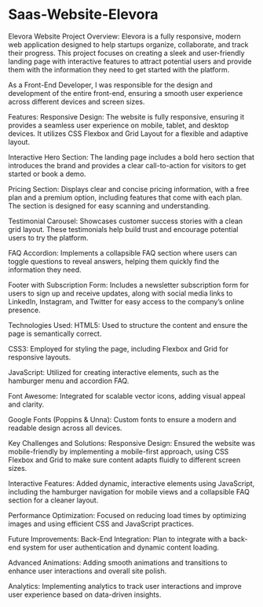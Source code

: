 # Saas-Website-Elevora

Elevora Website
Project Overview:
Elevora is a fully responsive, modern web application designed to help startups organize, collaborate, and track their progress. This project focuses on creating a sleek and user-friendly landing page with interactive features to attract potential users and provide them with the information they need to get started with the platform.

As a Front-End Developer, I was responsible for the design and development of the entire front-end, ensuring a smooth user experience across different devices and screen sizes.

Features:
Responsive Design: The website is fully responsive, ensuring it provides a seamless user experience on mobile, tablet, and desktop devices. It utilizes CSS Flexbox and Grid Layout for a flexible and adaptive layout.

Interactive Hero Section: The landing page includes a bold hero section that introduces the brand and provides a clear call-to-action for visitors to get started or book a demo.

Pricing Section: Displays clear and concise pricing information, with a free plan and a premium option, including features that come with each plan. The section is designed for easy scanning and understanding.

Testimonial Carousel: Showcases customer success stories with a clean grid layout. These testimonials help build trust and encourage potential users to try the platform.

FAQ Accordion: Implements a collapsible FAQ section where users can toggle questions to reveal answers, helping them quickly find the information they need.

Footer with Subscription Form: Includes a newsletter subscription form for users to sign up and receive updates, along with social media links to LinkedIn, Instagram, and Twitter for easy access to the company’s online presence.

Technologies Used:
HTML5: Used to structure the content and ensure the page is semantically correct.

CSS3: Employed for styling the page, including Flexbox and Grid for responsive layouts.

JavaScript: Utilized for creating interactive elements, such as the hamburger menu and accordion FAQ.

Font Awesome: Integrated for scalable vector icons, adding visual appeal and clarity.

Google Fonts (Poppins & Unna): Custom fonts to ensure a modern and readable design across all devices.

Key Challenges and Solutions:
Responsive Design: Ensured the website was mobile-friendly by implementing a mobile-first approach, using CSS Flexbox and Grid to make sure content adapts fluidly to different screen sizes.

Interactive Features: Added dynamic, interactive elements using JavaScript, including the hamburger navigation for mobile views and a collapsible FAQ section for a cleaner layout.

Performance Optimization: Focused on reducing load times by optimizing images and using efficient CSS and JavaScript practices.

Future Improvements:
Back-End Integration: Plan to integrate with a back-end system for user authentication and dynamic content loading.

Advanced Animations: Adding smooth animations and transitions to enhance user interactions and overall site polish.

Analytics: Implementing analytics to track user interactions and improve user experience based on data-driven insights.

